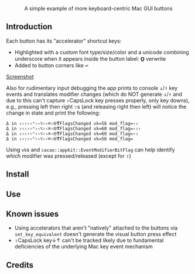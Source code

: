 <p align="center">
A simple example of more keyboard-centric Mac GUI buttons
</p>

<p align="center">  
</p>


## Introduction

Each button has its "accelerator" shortcut keys:
  - Highlighted with a custom font type/size/color and a unicode combining underscore when it appears inside the button label: __O̲__ verwrite
  - Added to button corners like <kbd>↩</kbd>

[Screenshot](./doc/Screenshot.png)

Also for rudimentary input debugging the app prints to console <kbd>↓</kbd>/<kbd>↑</kbd> key events and translates modifier changes (which do NOT generate <kbd>↓</kbd>/<kbd>↑</kbd> and due to this can't capture <kbd>⇪</kbd>CapsLock key presses properly, only key downs), e.g., pressing left then right <kbd>⇧</kbd>s (and releasing right then left) will notice the change in state and print the following:
```
Δ in ⇪‹⇧›‹⌃›‹⌥›‹⌘›🌐𝚻FlagsChanged vk=56 mod_flag=‹⇧
Δ in ⇪‹⇧›‹⌃›‹⌥›‹⌘›🌐𝚻FlagsChanged vk=60 mod_flag=‹⇧›
Δ in ⇪‹⇧›‹⌃›‹⌥›‹⌘›🌐𝚻FlagsChanged vk=60 mod_flag=‹⇧
Δ in ⇪‹⇧›‹⌃›‹⌥›‹⌘›🌐𝚻FlagsChanged vk=56 mod_flag=
```
Using `vk`s and  `cacao::appkit::EventModifierBitFlag` can help identify which modifier was pressed/released (except for <kbd>⇪</kbd>)

## Install

## Use

## Known issues

- Using accelerators that aren't "natively" attached to the buttons via `set_key_equivalent` doesn't generate the visual button press effect
- <kbd>⇪</kbd>CapsLock key↓↑ can't be tracked likely due to fundamental deficiencies of the underlying Mac key event mechanism

## Credits
